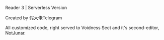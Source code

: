 Reader 3 | Serverless Version

Created by 假大佬Telegram

All customized code, right served to Voidness Sect and it's second-editor, NotJunar.
